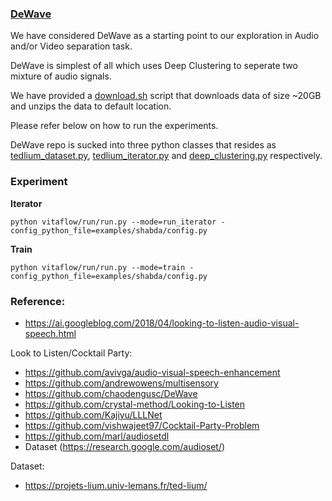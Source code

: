 
### [DeWave](https://github.com/chaodengusc/DeWave)

We have considered DeWave as a starting point to our exploration in Audio and/or Video separation task.

DeWave is simplest of all which uses Deep Clustering to seperate two mixture of audio signals.

We have provided a [download.sh](download.sh) script that downloads data of size ~20GB and unzips the data to default location.

Please refer below on how to run the experiments.

DeWave repo is sucked into three python classes that resides as [tedlium_dataset.py](tedlium_dataset.py), 
[tedlium_iterator.py](tedlium_iterator.py) and [deep_clustering.py](deep_clustering.py) respectively.


### Experiment

**Iterator**
```
python vitaflow/run/run.py --mode=run_iterator -config_python_file=examples/shabda/config.py
```
**Train**
```
python vitaflow/run/run.py --mode=train -config_python_file=examples/shabda/config.py
```


### Reference: 

* https://ai.googleblog.com/2018/04/looking-to-listen-audio-visual-speech.html

Look to Listen/Cocktail Party:
* https://github.com/avivga/audio-visual-speech-enhancement
* https://github.com/andrewowens/multisensory
* https://github.com/chaodengusc/DeWave
* https://github.com/crystal-method/Looking-to-Listen
* https://github.com/Kajiyu/LLLNet
* https://github.com/vishwajeet97/Cocktail-Party-Problem
* https://github.com/marl/audiosetdl 
* Dataset (https://research.google.com/audioset/)



Dataset:
* https://projets-lium.univ-lemans.fr/ted-lium/
